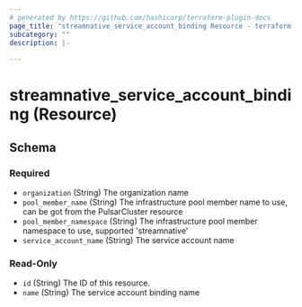 ```yaml
---
# generated by https://github.com/hashicorp/terraform-plugin-docs
page_title: "streamnative_service_account_binding Resource - terraform-provider-streamnative"
subcategory: ""
description: |-
  
---
```


# streamnative_service_account_binding (Resource)





<!-- schema generated by tfplugindocs -->
## Schema

### Required

- `organization` (String) The organization name
- `pool_member_name` (String) The infrastructure pool member name to use, can be got from the PulsarCluster resource
- `pool_member_namespace` (String) The infrastructure pool member namespace to use, supported 'streamnative'
- `service_account_name` (String) The service account name

### Read-Only

- `id` (String) The ID of this resource.
- `name` (String) The service account binding name


